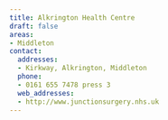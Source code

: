 ```yaml
---
title: Alkrington Health Centre
draft: false
areas:
- Middleton
contact:
  addresses:
  - Kirkway, Alkrington, Middleton
  phone:
  - 0161 655 7478 press 3
  web_addresses:
  - http://www.junctionsurgery.nhs.uk
---
```


